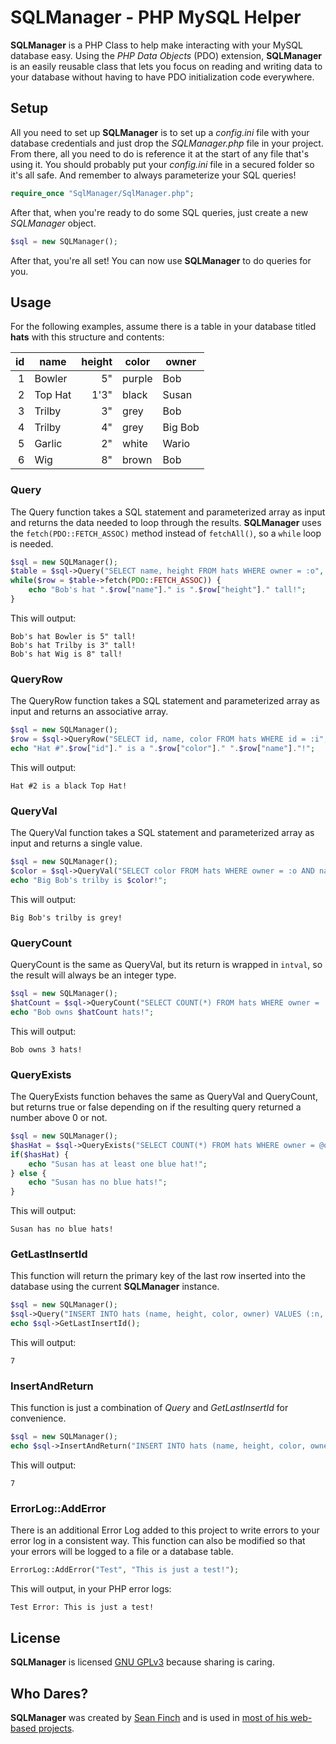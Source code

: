 # SQLManager - PHP MySQL Helper

**SQLManager** is a PHP Class to help make interacting with your MySQL database easy. Using the *PHP Data Objects* (PDO) extension, **SQLManager** is an easily reusable class that lets you focus on reading and writing data to your database without having to have PDO initialization code everywhere.

## Setup
All you need to set up **SQLManager** is to set up a *config.ini* file with your database credentials and just drop the *SQLManager.php* file in your project. From there, all you need to do is reference it at the start of any file that's using it. You should probably put your *config.ini* file in a secured folder so it's all safe. And remember to always parameterize your SQL queries!

```php
require_once "SqlManager/SqlManager.php";
```

After that, when you're ready to do some SQL queries, just create a new *SQLManager* object.

```php
$sql = new SQLManager();
````

After that, you're all set! You can now use **SQLManager** to do queries for you.

## Usage

For the following examples, assume there is a table in your database titled **hats** with this structure and contents:

| id | name  | height | color | owner  |
|---:|-------|-------:|-------|--------|
|   1|Bowler |      5"|purple | Bob    |
|   2|Top Hat|    1'3"|black  | Susan  |
|   3|Trilby |      3"|grey   | Bob    |
|   4|Trilby |      4"|grey   | Big Bob|
|   5|Garlic |      2"|white  | Wario  |
|   6|Wig    |      8"|brown  | Bob    |

### Query
The Query function takes a SQL statement and parameterized array as input and returns the data needed to loop through the results. **SQLManager** uses the ```fetch(PDO::FETCH_ASSOC)``` method instead of ```fetchAll()```, so a ```while``` loop is needed.

```php
$sql = new SQLManager();
$table = $sql->Query("SELECT name, height FROM hats WHERE owner = :o", ["o" => "Bob"]);
while($row = $table->fetch(PDO::FETCH_ASSOC)) {
	echo "Bob's hat ".$row["name"]." is ".$row["height"]." tall!";
}
```

This will output:
```
Bob's hat Bowler is 5" tall!
Bob's hat Trilby is 3" tall!
Bob's hat Wig is 8" tall!
```

### QueryRow
The QueryRow function takes a SQL statement and parameterized array as input and returns an associative array.

```php
$sql = new SQLManager();
$row = $sql->QueryRow("SELECT id, name, color FROM hats WHERE id = :i", ["i" => 2]]);
echo "Hat #".$row["id"]." is a ".$row["color"]." ".$row["name"]."!";
```

This will output:
```
Hat #2 is a black Top Hat!
```

### QueryVal
The QueryVal function takes a SQL statement and parameterized array as input and returns a single value.
```php
$sql = new SQLManager();
$color = $sql->QueryVal("SELECT color FROM hats WHERE owner = :o AND name = :n", ["o" => "Big Bob", "n" => "Trilby"]]);
echo "Big Bob's trilby is $color!";
```

This will output:
```
Big Bob's trilby is grey!
```

### QueryCount
QueryCount is the same as QueryVal, but its return is wrapped in ```intval```, so the result will always be an integer type.
```php
$sql = new SQLManager();
$hatCount = $sql->QueryCount("SELECT COUNT(*) FROM hats WHERE owner = :o", ["o" => "Bob"]);
echo "Bob owns $hatCount hats!";
```

This will output:
```
Bob owns 3 hats!
```

### QueryExists
The QueryExists function behaves the same as QueryVal and QueryCount, but returns true or false depending on if the resulting query returned a number above 0 or not.
```php
$sql = new SQLManager();
$hasHat = $sql->QueryExists("SELECT COUNT(*) FROM hats WHERE owner = @o AND color = :c", ["o" => "Susan", "c" => "blue"]);
if($hasHat) {
	echo "Susan has at least one blue hat!";
} else {
	echo "Susan has no blue hats!";
}
```

This will output:
```
Susan has no blue hats!
```

### GetLastInsertId
This function will return the primary key of the last row inserted into the database using the current **SQLManager** instance.
```php
$sql = new SQLManager();
$sql->Query("INSERT INTO hats (name, height, color, owner) VALUES (:n, :h, :c, :o)", ["n" => "Big Blue Hat", "h" => "5'5\"", "c" => "blue", "o" => "Susan"]);
echo $sql->GetLastInsertId();
```

This will output:
```
7
```

### InsertAndReturn
This function is just a combination of *Query* and *GetLastInsertId* for convenience.
```php
$sql = new SQLManager();
echo $sql->InsertAndReturn("INSERT INTO hats (name, height, color, owner) VALUES (:n, :h, :c, :o)", ["n" => "Big Blue Hat", "h" => "5'5\"", "c" => "blue", "o" => "Susan"]);
```

This will output:
```
7
```

### ErrorLog::AddError
There is an additional Error Log added to this project to write errors to your error log in a consistent way. This function can also be modified so that your errors will be logged to a file or a database table.

```php
ErrorLog::AddError("Test", "This is just a test!");
```

This will output, in your PHP error logs:
```
Test Error: This is just a test!
```

## License
**SQLManager** is licensed [GNU GPLv3](https://www.gnu.org/licenses/gpl-3.0.en.html) because  sharing is caring.


## Who Dares?
**SQLManager** was created by [Sean Finch](http://hauntedbees.com) and  is used in [most of his web-based projects](https://github.com/HauntedBees?tab=repositories).